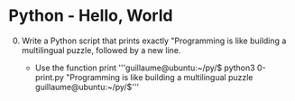 # Python - Hello, World

0. Write a Python script that prints exactly "Programming is like building a multilingual puzzle, followed by a new line.

    * Use the function print
'''guillaume@ubuntu:~/py/$ python3 0-print.py
"Programming is like building a multilingual puzzle
guillaume@ubuntu:~/py/$'''
